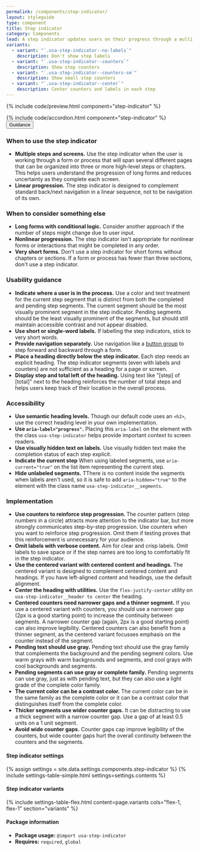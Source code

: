 ```yaml
---
permalink: /components/step-indicator/
layout: styleguide
type: component
title: Step indicator
category: Components
lead: A step indicator updates users on their progress through a multi-step process.
variants:
  - variant: "`.usa-step-indicator--no-labels`"
    description: Don't show step labels
  - variant: "`.usa-step-indicator--counters`"
    description: Show step counters
  - variant: "`.usa-step-indicator--counters-sm`"
    description: Show small step counters
  - variant: "`.usa-step-indicator--center`"
    description: Center counters and labels in each step
---
```


{% include code/preview.html component="step-indicator" %}

<section class="site-component-section">
  {% include code/accordion.html component="step-indicator" %}
  <div class="usa-accordion usa-accordion--bordered site-accordion-docs">
    <button class="usa-button-unstyled usa-accordion__button"
        aria-expanded="true" aria-controls="sidenav-docs">
      Guidance
    </button>
    <div id="sidenav-docs" aria-hidden="false" class="usa-accordion__content site-component-usage">
      <h3>When to use the step indicator</h3>
      <ul class="usa-content-list">
        <li><strong>Multiple steps and screens.</strong> Use the step indicator when the user is working through a form or process that will span several different pages that can be organized into three or more high-level steps or chapters. This helps users understand the progression of long forms and reduces uncertainty as they complete each screen.</li>
        <li>
          <strong>Linear progression.</strong> The step indicator is designed to complement standard back/next navigation in a linear sequence, not to be navigation of its own.
        </li>
      </ul>
      <h3>When to consider something else</h3>
      <ul class="usa-content-list">
        <li>
          <strong>Long forms with conditional logic.</strong> Consider another approach if the number of steps might change due to user input.
        </li>
        <li>
          <strong>Nonlinear progression.</strong> The step indicator isn't appropriate for nonlinear forms or interactions that might be completed in any order.
        </li>
        <li>
          <strong>Very short forms.</strong> Don’t use a step indicator for short forms without chapters or sections. If a form or process has fewer than three sections, don't use a step indicator.
        </li>
      </ul>
      <h3>Usability guidance</h3>
      <ul class="usa-content-list">
        <li>
          <strong>Indicate where a user is in the process.</strong> Use a color and text treatment for the current step segment that is distinct from both the completed and pending step segments. The current segment should be the most visually prominent segment in the step indicator. Pending segments should be the least visually prominent of the segments, but should still maintain accessible contrast and not appear disabled.
        </li>
        <li>
          <strong>Use short or single-word labels.</strong> If labelling the step indicators, stick to very short words.
        </li>
        <li>
          <strong>Provide navigation separately.</strong> Use navigation like a <a href="{{ site.baseurl }}/components/button-groups">button group</a> to step forward and backward through a form.
        </li>
        <li>
          <strong>Place a heading directly below the step indicator.</strong> Each step needs an explicit heading. The step indicator segments (even with labels and counters) are not sufficient as a heading for a page or screen.
        </li>
        <li>
          <strong>Display step and total left of the heading.</strong> Using text like "[step] of [total]" next to the heading reinforces the number of total steps and helps users keep track of their location in the overall process.
        </li>
      </ul>
      <h3 class="usa-heading">Accessibility</h3>
      <ul class="usa-content-list">
        <li>
          <strong>Use semantic heading levels.</strong> Though our default code uses an <code>&lt;h2&gt;</code>, use the correct heading level in your own implementation.
        </li>
        <li>
          <strong>Use <code>aria-label="progress"</code>.</strong> Placing this <code>aria-label</code> on the element with the class <code>usa-step-indicator</code> helps provide important context to screen readers.
        </li>
        <li>
          <strong>Use visually hidden text on labels.</strong> Use visually hidden text make the completion status of each step explicit.
        </li>
        <li>
          <strong>Indicate the current step</strong> When using labeled segments, use <code>aria-current="true"</code> on the list item representing the current step.
        </li>
        <li>
          <strong>Hide unlabeled segments.</strong> TThere is no content inside the segments when labels aren't used, so it is safe to add <code>aria-hidden="true"</code> to the element with the class name <code>usa-step-indicator__segments</code>.
        </li>
      </ul>
      <h3 class="usa-heading">Implementation</h3>
      <ul class="usa-content-list">
        <li>
          <strong>Use counters to reinforce step progression. </strong> The counter pattern (step numbers in a circle) attracts more attention to the indicator bar, but more strongly communicates step-by-step progression. Use counters when you want to reinforce step progression. Omit them if testing proves that this reinforcement is unnecessary for your audience.
        </li>
        <li>
          <strong>Omit labels with verbose content.</strong> Aim for clear and crisp labels. Omit labels to save space or if the step names are too long to comfortably fit in the step indicator.
        </li>
        <li>
          <strong>Use the centered variant with centered content and headings.</strong> The centered variant is designed to complement centered content and headings. If you have left-aligned content and headings, use the default alignment.
        </li>
        <li>
          <strong>Center the heading with utilities.</strong> Use the <code>flex-justify-center</code> utility on <code>usa-step-indicator__header to center</code> the heading.
        </li>
        <li>
          <strong>Centered counters need narrower gaps and a thinner segment.</strong>  If you use a centered variant with counters, you should use a narrower gap (2px is a good starting point) to increase the continuity between segments. A narrower counter gap (again, 2px is a good starting point) can also improve legibility. Centered counters can also benefit from a  thinner segment, as the centered variant focusses emphasis on the counter instead of the segment.
        </li>
        <li>
          <strong>Pending text should use gray.</strong> Pending text should use the gray family that complements the background and the pending segment colors. Use warm grays with warm backgrounds and segments, and cool grays with cool backgrounds and segments.
        </li>
        <li>
          <strong>Pending segments can use gray or complete family.</strong> Pending segments can use gray, just as with pending text, but they can also use a light grade of the complete color family.
        </li>
        <li>
          <strong>The current color can be a contrast color.</strong> The current color can be in the same family as the complete color or it can be a contrast color that distinguishes itself from the complete color.
        </li>
        <li>
          <strong>Thicker segments use wider counter gaps.</strong> It can be distracting to use a thick segment with a narrow counter gap. Use a gap of at least 0.5 units on a 1 unit segment.
        </li>
        <li>
          <strong>Avoid wide counter gaps.</strong> Counter gaps cap improve legibility of the counters, but wide counter gaps hurt the overall continuity between the counters and the segments.
        </li>
      </ul>
      <h4 id="component-settings">Step indicator settings</h4>
      {% assign settings = site.data.settings.components.step-indicator %}
      {% include settings-table-simple.html
        settings=settings.contents
      %}
      <h4 id="component-variants">Step indicator variants</h4>
      {% include settings-table-flex.html
        content=page.variants
        cols="flex-1, flex-1"
        section="variants"
      %}
      <h4 class="usa-heading">Package information</h4>
      <ul class="usa-content-list">
        <li>
          <strong>Package usage:</strong> <code>@import usa-step-indicator</code>
        </li>
        <li>
          <strong>Requires:</strong> <code>required</code>, <code>global</code>
        </li>
      </ul>
    </div>
  </div>
</section>



